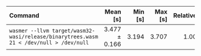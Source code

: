 | Command | Mean [s] | Min [s] | Max [s] | Relative |
|:---|---:|---:|---:|---:|
| `wasmer --llvm target/wasm32-wasi/release/binarytrees.wasm 21 < /dev/null > /dev/null` | 3.477 ± 0.166 | 3.194 | 3.707 | 1.00 |
